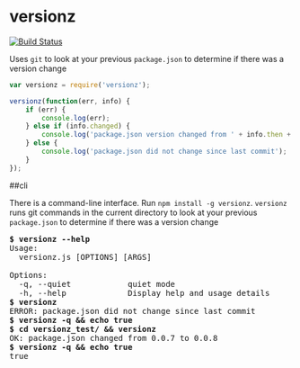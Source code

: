 # versionz
[![Build Status](https://travis-ci.org/aeoliant/versionz.svg?branch=master)](https://travis-ci.org/aeoliant/versionz)

Uses `git` to look at your previous `package.json` to determine if there was a version change

```js
var versionz = require('versionz');

versionz(function(err, info) {
	if (err) {
		console.log(err);
	} else if (info.changed) {
		console.log('package.json version changed from ' + info.then + ' to ' + info.now + ' last commit');
	} else {
		console.log('package.json did not change since last commit');
	}
});
```

##cli

There is a command-line interface. Run `npm install -g versionz`. `versionz` runs git commands in the current directory to look at your previous `package.json` to determine if there was a version change

<pre>
<b>$ versionz --help</b>
Usage:
  versionz.js [OPTIONS] [ARGS]

Options: 
  -q, --quiet            quiet mode
  -h, --help             Display help and usage details
<b>$ versionz</b>
ERROR: package.json did not change since last commit
<b>$ versionz -q && echo true</b>
<b>$ cd versionz_test/ && versionz</b>
OK: package.json changed from 0.0.7 to 0.0.8
<b>$ versionz -q && echo true</b>
true
</pre>
